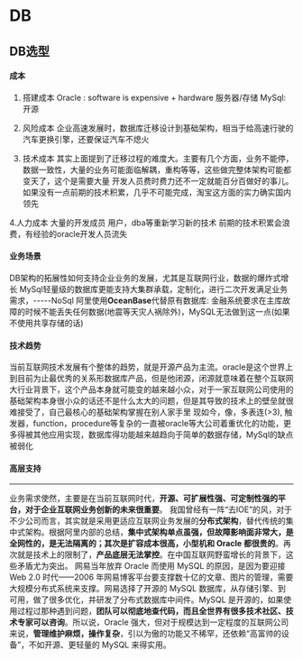 # DB
## DB选型
#### 成本 

  1. 搭建成本
  Oracle : software is expensive + hardware 服务器/存储
  MySql: 开源
  
  2. 风险成本
  企业高速发展时，数据库迁移设计到基础架构，相当于给高速行驶的汽车更换引擎，还要保证汽车不熄火
  
  3. 技术成本
  其实上面提到了迁移过程的难度大。主要有几个方面，业务不能停，数据一致性，大量的业务可能面临解耦，重构等等，这些做完整体架构可能都变天了，这个是需要大量   开发人员费时费力还不一定就能百分百做好的事儿。如果没有一点前期的技术积累，几乎不可能完成，淘宝这方面的实力确实国内领先
  
  4.人力成本
  大量的开发成员
  用户，dba等重新学习新的技术
  前期的技术积累会浪费，有经验的oracle开发人员流失
#### 业务场景
DB架构的拓展性如何支持企业业务的发展，尤其是互联网行业，数据的爆炸式增长
MySql轻量级的数据库更能支持大集群承载，定制化，进行二次开发满足业务需求，-----NoSql
阿里使用**OceanBase**代替原有数据库: 金融系统要求在主库故障的时候不能丢失任何数据(地震等天灾人祸除外)，MySQL无法做到这一点(如果不使用共享存储的话)
#### 技术趋势
当前互联网技术发展有个整体的趋势，就是开源产品为主流。oracle是这个世界上到目前为止最优秀的关系形数据库产品，但是他闭源，闭源就意味着在整个互联网大行业背景下，这个产品本身就可能变的越来越小众，对于一家互联网公司使用的基础架构本身很小众的话还不是什么太大的问题，但是其导致的技术上的壁垒就很难接受了，自己最核心的基础架构掌握在别人家手里
现如今，像，多表连(>3), 触发器，function，procedure等复杂的一直被oracle等大公司着重优化的功能，更多得被其他应用实现，数据库得功能越来越趋向于简单的数据存储，MySql的缺点被弱化
#### 高层支持
------------------------------------------------------------------------------------------------------------------------------------------
业务需求使然，主要是在当前互联网时代，**开源、可扩展性强、可定制性强的平台，对于企业互联网业务创新的未来很重要**。
我国曾经有一阵“去IOE”的风，对于不少公司而言，其实就是采用更适应互联网业务发展的**分布式架构**，替代传统的集中式架构。根据阿里内部的总结，**集中式架构单点虽强，但故障影响面非常大，是全网性的，是无法隔离的；其次是扩容成本很高，小型机和 Oracle 都很贵的**。再次就是技术上的限制了，**产品底层无法掌控**。在中国互联网野蛮增长的背景下，这些矛盾尤为突出。
网易当年放弃 Oracle 而使用 MySQL 的原因，是因为要迎接 Web 2.0 时代——2006 年网易博客平台要支撑数十亿的文章、图片的管理，需要大规模分布式系统来支撑。网易选择了开源的 MySQL 数据库，从存储引擎、到可用，做了很多优化，并研发了分布式数据库中间件。MySQL 是开源的，如果使用过程过那种遇到问题，**团队可以彻底地查代码，而且全世界有很多技术社区、技术专家可以咨询**。所以说，Oracle 强大，但对于规模达到一定程度的互联网公司来说，**管理维护麻烦，操作复杂**，引以为傲的功能又不稀罕，还依赖“高富帅的设备”，不如开源、更轻量的 MySQL 来得实用。
